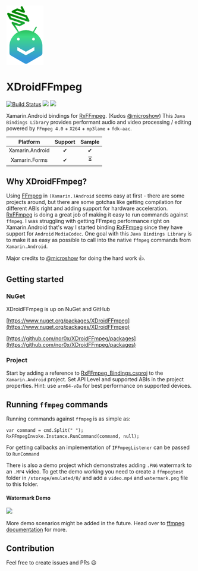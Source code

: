 <img src="https://raw.githubusercontent.com/nor0x/XDroidFFmpeg/master/Art/logo.svg?sanitize=true" width="100px" />

# XDroidFFmpeg
[![Build Status](https://dev.azure.com/nor0x/XDroidFFmpeg/_apis/build/status/nor0x.XDroidFFmpeg?branchName=master)](https://dev.azure.com/nor0x/XDroidFFmpeg/_build/latest?definitionId=6&branchName=master) [![](https://img.shields.io/nuget/vpre/XDroidFFmpeg.svg)](https://nuget.org/packages/XDroidFFmpeg)
[![](https://img.shields.io/nuget/dt/XDroidFFmpeg)](https://nuget.org/packages/XDroidFFmpeg)

Xamarin.Android bindings for [RxFFmpeg](https://github.com/microshow/RxFFmpeg). (Kudos [@microshow](https://github.com/microshow))  This `Java Bindings Library` provides performant audio and video processing / editing powered by `FFmpeg 4.0` + `X264` + `mp3lame` + `fdk-aac`.

| Platform      | Support       | Sample|
| :-------------: |:-------------:| :-----:|
| Xamarin.Android      | ✔      |  ✔    |
| Xamarin.Forms        | ✔      |  ⏳  |

## Why XDroidFFmpeg?

Using [FFmpeg](https://github.com/FFmpeg/FFmpeg) in `(Xamarin.)Android` seems easy at first - there are some projects around, but there are some gotchas like getting compilation for different ABIs right and adding support for hardware acceleration. [RxFFmpeg](https://github.com/microshow/RxFFmpeg) is doing a great job of making it easy to run commands against `ffmpeg`. I was struggling with getting FFmpeg performance right on Xamarin.Android that's way I started binding [RxFFmpeg](https://github.com/microshow/RxFFmpeg) since they have support for `Android` `MediaCodec`. One goal with this `Java Bindings Library` is to make it as easy as possible to call into the native `ffmpeg` commands from `Xamarin.Android`. 

Major credits to [@microshow](https://github.com/microshow) for doing the hard work 👍.

## Getting started

### NuGet
XDroidFFmpeg is up on NuGet and GitHub

[https://www.nuget.org/packages/XDroidFFmpeg](https://www.nuget.org/packages/XDroidFFmpeg)

[https://github.com/nor0x/XDroidFFmpeg/packages](https://github.com/nor0x/XDroidFFmpeg/packages)


### Project
Start by adding a reference to [RxFFmpeg_Bindings.csproj](https://github.com/nor0x/XDroidFFmpeg/blob/master/RxFFmpeg_Bindings/RxFFmpeg_Bindings.csproj "RxFFmpeg_Bindings.csproj") to the `Xamarin.Android` project. Set API Level and supported ABIs in the project properties. Hint: use `arm64-v8a` for best performance on supported devices.

## Running `ffmpeg` commands 

Running commands against `ffmpeg` is as simple as:

    var command = cmd.Split(" ");
    RxFFmpegInvoke.Instance.RunCommand(command, null);
For getting callbacks an implementation of `IFFmpegListener` can be passed to `RunCommand`

There is also a demo project which demonstrates adding `.PNG` watermark to an `.MP4` video. To get the demo working you need to create a `ffmpegtest` folder in `/storage/emulated/0/` and add a `video.mp4` and `watermark.png` file to this folder.

#### Watermark Demo
<img src="https://raw.githubusercontent.com/nor0x/XDroidFFmpeg/master/Art/demo.gif?raw=true" width="350px" />

More demo scenarios might be added in the future. Head over to [ffmpeg documentation](https://ffmpeg.org/ffmpeg.html) for more.

## Contribution

Feel free to create issues and PRs  😃
